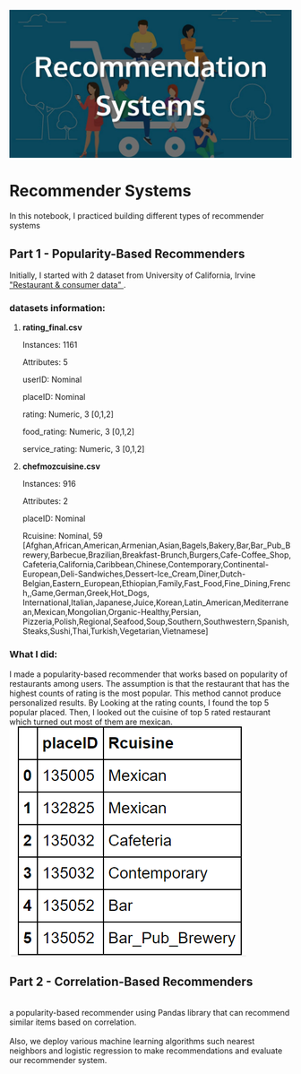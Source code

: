 <img src="https://github.com/nmshafie1993/RecommenderSystems/blob/master/Recommender%20system.jpeg" alt="RecommenderSystems"><br>
# Recommender Systems <br>
In this notebook, I practiced building different types of recommender systems <br>
## Part 1 - Popularity-Based Recommenders 
Initially, I started with 2 dataset from University of California, Irvine <a href="https://archive.ics.uci.edu/ml/datasets/Restaurant+%26+consumer+data"> "Restaurant & consumer data" </a>. <br>
### datasets information: 
1. <strong> rating_final.csv </strong> <br>
<ul> Instances: 1161 </ul>
<ul> Attributes: 5 </ul>
<ul> userID: Nominal </ul>
<ul> placeID: Nominal </ul>
<ul> rating: Numeric, 3 [0,1,2] </ul>
<ul> food_rating: Numeric, 3 [0,1,2] </ul>
<ul> service_rating: Numeric, 3 [0,1,2] </ul>

2. <strong> chefmozcuisine.csv </strong>
<ul> Instances: 916 </ul>
<ul>Attributes: 2 </ul>
<ul> placeID: Nominal </ul>
<ul> Rcuisine: Nominal, 59 [Afghan,African,American,Armenian,Asian,Bagels,Bakery,Bar,Bar_Pub_Brewery,Barbecue,Brazilian,Breakfast-Brunch,Burgers,Cafe-Coffee_Shop, Cafeteria,California,Caribbean,Chinese,Contemporary,Continental-European,Deli-Sandwiches,Dessert-Ice_Cream,Diner,Dutch-Belgian,Eastern_European,Ethiopian,Family,Fast_Food,Fine_Dining,French,,Game,German,Greek,Hot_Dogs, International,Italian,Japanese,Juice,Korean,Latin_American,Mediterranean,Mexican,Mongolian,Organic-Healthy,Persian, Pizzeria,Polish,Regional,Seafood,Soup,Southern,Southwestern,Spanish,Steaks,Sushi,Thai,Turkish,Vegetarian,Vietnamese] </ul>

### What I did:
I made a popularity-based recommender that works based on popularity of restaurants among users. The assumption is that the restaurant that has the highest counts of rating is the most popular. This method cannot produce personalized results. By Looking at the rating counts, I found the top 5 popular placed. Then, I looked out the cuisine of top 5 rated restaurant which turned out most of them are mexican. 
<img src="https://github.com/nmshafie1993/RecommenderSystems/blob/master/1.PNG" alt="table_1">

## Part 2 - Correlation-Based Recommenders
<br>
a popularity-based recommender using Pandas library that can recommend similar items based on correlation. </br>
<br> Also, we deploy various machine learning algorithms such nearest neighbors and logistic regression to make recommendations and evaluate our recommender system. </br>
